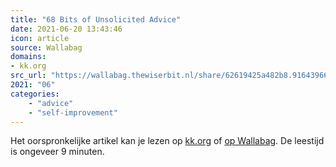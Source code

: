 ```yaml
---
title: "68 Bits of Unsolicited Advice"
date: 2021-06-20 13:43:46
icon: article
source: Wallabag
domains:
- kk.org
src_url: "https://wallabag.thewiserbit.nl/share/62619425a482b8.91643966"
2021: "06"
categories:
    - "advice"
    - "self-improvement"
---
```

Het oorspronkelijke artikel kan je lezen op [kk.org](https://kk.org/thetechnium/68-bits-of-unsolicited-advice/) of [op Wallabag](https://wallabag.thewiserbit.nl/share/62619425a482b8.91643966). De leestijd is ongeveer 9 minuten.